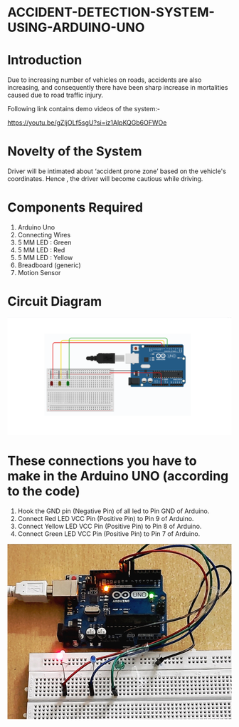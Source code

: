 # ACCIDENT-DETECTION-SYSTEM-USING-ARDUINO-UNO

# Introduction
Due to increasing number of vehicles on roads, accidents are also increasing, and consequently there have been sharp increase in mortalities caused due to road traffic injury.

Following link contains demo videos of the system:-

https://youtu.be/gZIjOLf5sgU?si=iz1AlpKQGb6OFWOe


# Novelty of the System
Driver will be intimated about ‘accident prone zone’ based on the vehicle's coordinates. Hence , the driver will become cautious while driving.

# Components Required
1. Arduino Uno
2. Connecting Wires
3. 5 MM LED : Green
4. 5 MM LED : Red
5. 5 MM LED : Yellow
6. Breadboard (generic)
7. Motion Sensor

# Circuit Diagram
![image](https://github.com/Sushmoy-Nandi/ACCIDENT-DETECTION-SYSTEM-USING-ARDUINO-UNO/blob/main/Circuit%20Diagram.png)

# These connections you have to make in the Arduino UNO (according to the code)
1. Hook the GND pin (Negative Pin) of all led to Pin GND of Arduino.
2. Connect Red LED VCC Pin (Positive Pin) to Pin 9 of Arduino.
3. Connect Yellow LED VCC Pin (Positive Pin) to Pin 8 of Arduino.
4. Connect Green LED VCC Pin (Positive Pin) to Pin 7 of Arduino.
   
![image](https://github.com/Sushmoy-Nandi/ACCIDENT-DETECTION-SYSTEM-USING-ARDUINO-UNO/blob/main/Setup%20Diagram.png)


  



